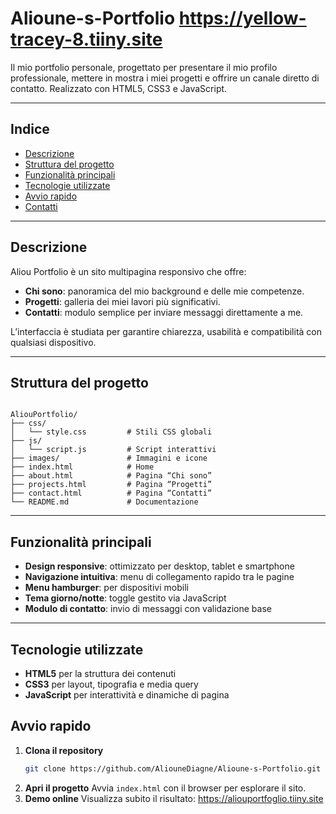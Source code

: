# Alioune-s-Portfolio   https://yellow-tracey-8.tiiny.site

Il mio portfolio personale, progettato per presentare il mio profilo professionale, mettere in mostra i miei progetti e offrire un canale diretto di contatto. Realizzato con HTML5, CSS3 e JavaScript.

---

## Indice

- [Descrizione](#descrizione)  
- [Struttura del progetto](#struttura-del-progetto)  
- [Funzionalità principali](#funzionalità-principali)  
- [Tecnologie utilizzate](#tecnologie-utilizzate)  
- [Avvio rapido](#avvio-rapido)  
- [Contatti](#contatti)  

---

## Descrizione

Aliou Portfolio è un sito multipagina responsivo che offre:  
- **Chi sono**: panoramica del mio background e delle mie competenze.  
- **Progetti**: galleria dei miei lavori più significativi.  
- **Contatti**: modulo semplice per inviare messaggi direttamente a me.

L’interfaccia è studiata per garantire chiarezza, usabilità e compatibilità con qualsiasi dispositivo.

---

## Struttura del progetto

```

AliouPortfolio/
├── css/
│   └── style.css         # Stili CSS globali
├── js/
│   └── script.js         # Script interattivi
├── images/               # Immagini e icone
├── index.html            # Home
├── about.html            # Pagina “Chi sono”
├── projects.html         # Pagina “Progetti”
├── contact.html          # Pagina “Contatti”
└── README.md             # Documentazione

````

---

## Funzionalità principali

- **Design responsive**: ottimizzato per desktop, tablet e smartphone  
- **Navigazione intuitiva**: menu di collegamento rapido tra le pagine  
- **Menu hamburger**: per dispositivi mobili  
- **Tema giorno/notte**: toggle gestito via JavaScript  
- **Modulo di contatto**: invio di messaggi con validazione base

---

## Tecnologie utilizzate

- **HTML5** per la struttura dei contenuti  
- **CSS3** per layout, tipografia e media query  
- **JavaScript** per interattività e dinamiche di pagina  



## Avvio rapido

1. **Clona il repository**  
   ```bash
   git clone https://github.com/AliouneDiagne/Alioune-s-Portfolio.git


2. **Apri il progetto**
   Avvia `index.html` con il browser per esplorare il sito.
3. **Demo online**
   Visualizza subito il risultato:
  https://aliouportfoglio.tiiny.site

